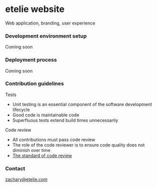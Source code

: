 # etelie website
Web application, branding, user experience

### Development environment setup
Coming soon

### Deployment process
Coming soon

### Contribution guidelines
Tests
- Unit testing is an essential component of the software development lifecycle
- Good code is maintainable code
- Superfluous tests extend build times unnecessarily

Code review
- All contributions must pass code review
- The role of the code reviewer is to ensure code quality does not diminish over time
- [The standard of code review](https://google.github.io/eng-practices/review/reviewer/standard.html)

### Contact
zachary@etelie.com

